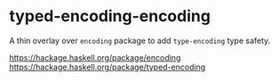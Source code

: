 # typed-encoding-encoding

A thin overlay over `encoding` package to add `type-encoding` type safety.

https://hackage.haskell.org/package/encoding  
https://hackage.haskell.org/package/typed-encoding

